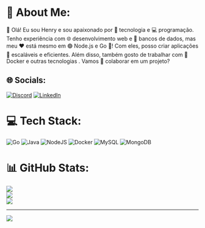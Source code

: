 # 💫 About Me:
👋 Olá! Eu sou Henry e sou apaixonado por 🚀 tecnologia e 💻 programação. Tenho experiência com 🌐 desenvolvimento web e 💾 bancos de dados, mas meu ❤️ está mesmo em 🟢 Node.js e Go 💙! Com eles, posso criar aplicações 🚀 escaláveis e eficientes. Além disso, também gosto de trabalhar com 🐳 Docker e outras tecnologias . Vamos 🤝 colaborar em um projeto?


## 🌐 Socials:
[![Discord](https://img.shields.io/badge/Discord-%237289DA.svg?logo=discord&logoColor=white)](https://discord.gg/Henrycall#8816) [![LinkedIn](https://img.shields.io/badge/LinkedIn-%230077B5.svg?logo=linkedin&logoColor=white)](www.linkedin.com/in/henrycallera/) 

# 💻 Tech Stack:
![Go](https://img.shields.io/badge/go-%2300ADD8.svg?style=for-the-badge&logo=go&logoColor=white) ![Java](https://img.shields.io/badge/java-%23ED8B00.svg?style=for-the-badge&logo=java&logoColor=white) ![NodeJS](https://img.shields.io/badge/node.js-6DA55F?style=for-the-badge&logo=node.js&logoColor=white) ![Docker](https://img.shields.io/badge/docker-%230db7ed.svg?style=for-the-badge&logo=docker&logoColor=white) ![MySQL](https://img.shields.io/badge/mysql-%2300f.svg?style=for-the-badge&logo=mysql&logoColor=white) ![MongoDB](https://img.shields.io/badge/MongoDB-%234ea94b.svg?style=for-the-badge&logo=mongodb&logoColor=white)
# 📊 GitHub Stats:
![](https://github-readme-stats.vercel.app/api?username=Henrycall&theme=dark&hide_border=false&include_all_commits=false&count_private=false)<br/>
![](https://github-readme-streak-stats.herokuapp.com/?user=Henrycall&theme=dark&hide_border=false)<br/>
![](https://github-readme-stats.vercel.app/api/top-langs/?username=Henrycall&theme=dark&hide_border=false&include_all_commits=false&count_private=false&layout=compact)

---
[![](https://visitcount.itsvg.in/api?id=Henrycall&icon=0&color=0)](https://visitcount.itsvg.in)

<!-- Proudly created with GPRM ( https://gprm.itsvg.in ) -->
